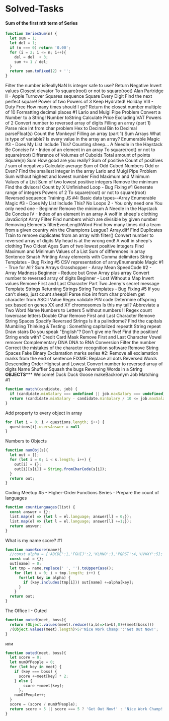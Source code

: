 # Solved-Tasks
#### Sum of the first nth term of Series
```javascript
function SeriesSum(n) {
  let sum = 1; 
  let del = 1;
  if (n === 0) return '0.00';
  for (i = 2; i <= n; i++){
    del = del  + 3;
    sum += 1 / del;
  }
  return sum.toFixed(2) + '';
}
```
Filter the number
isReallyNaN
Is integer safe to use?
Return Negative
Invert values
Closest elevator
To square(root) or not to square(root)
Alan Partridge II - Apple Turnover
Squares sequence
Square Every Digit
Find the next perfect square!
Power of two
Powers of 3
Keep Hydrated!
Holiday VIII - Duty Free
How many times should I go?
Return the closest number multiple of 10
Formatting decimal places #1
Lario and Muigi Pipe Problem
Convert a Number to a String!
Number toString
Calculate Price Excluding VAT
Powers of 2
Convert number to reversed array of digits
Filling an array (part 1)
Parse nice int from char problem
Hex to Decimal
Bin to Decimal
parseFloat(s)
Count the Monkeys!
Filling an array (part 1)
Sum Arrays
What is type of variable?
Is every value in the array an array?
Enumerable Magic #3 - Does My List Include This?
Counting sheep...
A Needle in the Haystack
Be Concise IV - Index of an element in an array
To square(root) or not to square(root)
Difference of Volumes of Cuboids
Total amount of points
Square(n) Sum
How good are you really?
Sum of positive
Count of positives / sum of negatives
Calculate average
Sum of Odd Cubed Numbers
Odd or Even?
Find the smallest integer in the array
Lario and Muigi Pipe Problem
Sum without highest and lowest number
Find Maximum and Minimum Values of a List
Sum of two lowest positive integers
Remove the minimum
Find the divisors!
Count by X
Unfinished Loop - Bug Fixing #1
Generate range of integers
Powers of 2
To square(root) or not to square(root)
Reversed sequence
Training JS #4: Basic data types--Array
Enumerable Magic #3 - Does My List Include This?
No Loops 2 - You only need one
You only need one - Beginner
Remove the minimum
A Needle in the Haystack
Be Concise IV - Index of an element in an array
A wolf in sheep's clothing
JavaScript Array Filter
Find numbers which are divisible by given number
Removing Elements
filterEvenLengthWord
Find how many times did a team from a given country win the Champions League?
Array.diff
Find Duplicates
Train to remove duplicates from an array with filter()
Convert number to reversed array of digits
My head is at the wrong end!
A wolf in sheep's clothing
Two Oldest Ages
Sum of two lowest positive integers
Find Maximum and Minimum Values of a List
Sum of differences in array
Sentence Smash
Printing Array elements with Comma delimiters
String Templates - Bug Fixing #5
CSV representation of arrayEnumerable Magic #1 - True for All?
Sum Arrays
Grasshopper - Array Mean
SpeedCode #2 - Array Madness
Beginner - Reduce but Grow
Array plus array
Convert number to reversed array of digits
Beginner - Lost Without a Map
Invert values
Remove First and Last Character Part Two
Jenny's secret message
Template Strings
Returning Strings
String Templates - Bug Fixing #5
If you can't sleep, just count sheep!!
Parse nice int from char problem
get character from ASCII Value
Regex validate PIN code
Determine offspring sex based on genes XX and XY chromosomes
Is this my tail?
Abbreviate a Two Word Name
Numbers to Letters
5 without numbers !!
Regex count lowercase letters
Double Char
Remove First and Last Character
Remove String Spaces
Spacify
Reversed Strings
Is it a palindrome?
Find the capitals
Mumbling
Thinking & Testing : Something capitalized
repeatIt
String repeat
Draw stairs
Do you speak "English"?
Don't give me five!
Find the position!
String ends with?
Credit Card Mask
Remove First and Last Character
Vowel remover
Complementary DNA
DNA to RNA Conversion
Filter the number
Correct the mistakes of the character recognition software
Remove String Spaces
Fake Binary
Exclamation marks series #2: Remove all exclamation marks from the end of sentence
FIXME: Replace all dots
Reversed Words
Descending Order
Highest and Lowest
Convert number to reversed array of digits
Name Shuffler
Squash the bugs
Reversing Words in a String
**********OBJECTS*************
Welcome!
Duck Duck Goose
makeBackronym
Job Matching #1
```javascript
function match(candidate, job) {
  if (candidate.minSalary === undefined || job.maxSalary === undefined) return error;
  return (candidate.minSalary - candidate.minSalary / 10 <= job.maxSalary);
}
```
Add property to every object in array
```javascript
for (let i = 0; i < questions.length; i++) {
  questions[i].usersAnswer = null
}
```
Numbers to Objects
```javascript
function numObj(s){
  let out = [];
  for (let i = 0; i < s.length; i++) {
    out[i] = {};
    out[i][s[i]] = String.fromCharCode(s[i]);
  }
  return out;  
}
```
Coding Meetup #5 - Higher-Order Functions Series - Prepare the count of languages
```javascript
function countLanguages(list) {
  const answer = {};
  list.map(el => {let l = el.language; answer[l] = 0;});
  list.map(el => {let l = el.language; answer[l] +=1;});
  return answer; 
}
```
What is my name score? #1
```javascript
function nameScore(name){
  //const alpha = {'ABCDE':1,'FGHIJ':2,'KLMNO':3,'PQRST':4,'UVWXY':5};
  const out = {};
  out[name] = 0;
  let tmp = name.replace(' ', '').toUpperCase();
    for (let i = 0; i < tmp.length; i++) {
      for(let key in alpha) {
        if (key.includes(tmp[i])) out[name] +=alpha[key];
      }
    }  
  return out;
}
```
The Office I - Outed
```javascript
function outed(meet, boss){
  return (Object.values(meet).reduce((a,b)=>(a+b),0)+(meet[boss]))
  /(Object.values(meet).length)>5?'Nice Work Champ!':'Get Out Now!';
}
```
или
```javascript
function outed(meet, boss){
  let score = 0;
  let numOfPeople = 0;
  for (let key in meet) {
    if (key === boss) {
      score +=meet[key] * 2;
    } else {
        score +=meet[key];
      };
    numOfPeople++;
  }
  score = (score / numOfPeople);                  
  return score < 5 || score === 5 ? 'Get Out Now!' : 'Nice Work Champ!';
}
```

